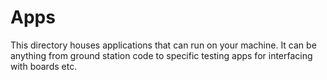 # Apps

This directory houses applications that can run on your machine. It can be anything from ground station code to specific testing apps for interfacing with boards etc.
